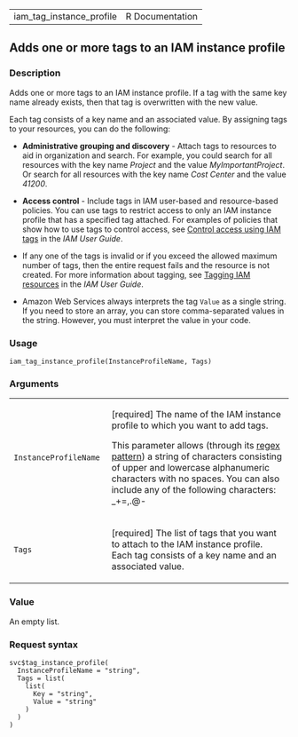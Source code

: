 <table style="width: 100%;">
<tbody>
<tr class="odd">
<td>iam_tag_instance_profile</td>
<td style="text-align: right;">R Documentation</td>
</tr>
</tbody>
</table>

## Adds one or more tags to an IAM instance profile

### Description

Adds one or more tags to an IAM instance profile. If a tag with the same
key name already exists, then that tag is overwritten with the new
value.

Each tag consists of a key name and an associated value. By assigning
tags to your resources, you can do the following:

-   **Administrative grouping and discovery** - Attach tags to resources
    to aid in organization and search. For example, you could search for
    all resources with the key name *Project* and the value
    *MyImportantProject*. Or search for all resources with the key name
    *Cost Center* and the value *41200*.

-   **Access control** - Include tags in IAM user-based and
    resource-based policies. You can use tags to restrict access to only
    an IAM instance profile that has a specified tag attached. For
    examples of policies that show how to use tags to control access,
    see [Control access using IAM
    tags](https://docs.aws.amazon.com/IAM/latest/UserGuide/access_tags.html)
    in the *IAM User Guide*.

-   If any one of the tags is invalid or if you exceed the allowed
    maximum number of tags, then the entire request fails and the
    resource is not created. For more information about tagging, see
    [Tagging IAM
    resources](https://docs.aws.amazon.com/IAM/latest/UserGuide/id_tags.html)
    in the *IAM User Guide*.

-   Amazon Web Services always interprets the tag `Value` as a single
    string. If you need to store an array, you can store comma-separated
    values in the string. However, you must interpret the value in your
    code.

### Usage

    iam_tag_instance_profile(InstanceProfileName, Tags)

### Arguments

<table>
<colgroup>
<col style="width: 35%" />
<col style="width: 65%" />
</colgroup>
<tbody>
<tr class="odd">
<td><code
id="iam_tag_instance_profile_:_InstanceProfileName">InstanceProfileName</code></td>
<td><p>[required] The name of the IAM instance profile to which you want
to add tags.</p>
<p>This parameter allows (through its <a
href="https://en.wikipedia.org/wiki/Regex">regex pattern</a>) a string
of characters consisting of upper and lowercase alphanumeric characters
with no spaces. You can also include any of the following characters:
_+=,.@-</p></td>
</tr>
<tr class="even">
<td><code id="iam_tag_instance_profile_:_Tags">Tags</code></td>
<td><p>[required] The list of tags that you want to attach to the IAM
instance profile. Each tag consists of a key name and an associated
value.</p></td>
</tr>
</tbody>
</table>

### Value

An empty list.

### Request syntax

    svc$tag_instance_profile(
      InstanceProfileName = "string",
      Tags = list(
        list(
          Key = "string",
          Value = "string"
        )
      )
    )
